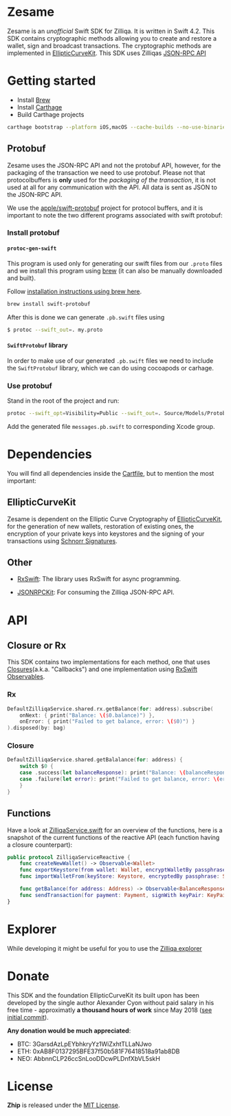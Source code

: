 # Zesame

Zesame is an *unofficial* Swift SDK for Zilliqa. It is written in Swift 4.2. This SDK contains cryptographic methods allowing you to create and restore a wallet, sign and broadcast transactions. The cryptographic methods are implemented in [EllipticCurveKit](https://github.com/Sajjon/EllipticCurveKit). This SDK uses Zilliqas [JSON-RPC API](https://apidocs.zilliqa.com/#introduction)

# Getting started
- Install [Brew](https://brew.sh/)
- Install [Carthage](https://github.com/Carthage/Carthage/)
- Build Carthage projects
```bash
carthage bootstrap --platform iOS,macOS --cache-builds --no-use-binaries
```

## Protobuf
Zesame uses the JSON-RPC API and not the protobuf API, however, for the packaging of the transaction we need to use protobuf. Please not that protocolbuffers is **only** used for the *packaging of the transaction*, it is not used at all for any communication with the API. All data is sent as JSON to the JSON-RPC API.

We use the [apple/swift-protobuf](https://github.com/apple/swift-protobuf) project for protocol buffers, and it is important to note the two different programs associated with swift protobuf:

### Install protobuf
#### `protoc-gen-swift`
This program is used only for generating our swift files from our `.proto` files and we install this program using [brew](https://brew.sh/) (it can also be manually downloaded and built). 

Follow [installation instructions using brew here](https://github.com/apple/swift-protobuf#alternatively-install-via-homebrew). 
```bash
brew install swift-protobuf
```

After this is done we can generate `.pb.swift` files using

```bash
$ protoc --swift_out=. my.proto
```

#### `SwiftProtobuf` library
In order to make use of our generated `.pb.swift` files we need to include the `SwiftProtobuf` library, which we can do using cocoapods or carhage.

### Use protobuf

Stand in the root of the project and run:

```bash
protoc --swift_opt=Visibility=Public --swift_out=. Source/Models/Protobuf/messages.proto
```

Add the generated file `messages.pb.swift` to corresponding Xcode group.

# Dependencies
You will find all dependencies inside the [Cartfile](https://github.com/OpenZesame/Zesame/blob/master/Cartfile), but to mention the most important:

## EllipticCurveKit
Zesame is dependent on the Elliptic Curve Cryptography of [EllipticCurveKit]((https://github.com/Sajjon/EllipticCurveKit)), for the generation of new wallets, restoration of existing ones, the encryption of your private keys into keystores and the signing of your transactions using [Schnorr Signatures](https://en.wikipedia.org/wiki/Schnorr_signature).

## Other

- [RxSwift](https://github.com/ReactiveX/RxSwift): The library uses RxSwift for async programming.

- [JSONRPCKit](https://github.com/ollitapa/JSONRPCKit): For consuming the Zilliqa JSON-RPC API.

# API
## Closure or Rx
This SDK contains two implementations for each method, one that uses [Closures](https://docs.swift.org/swift-book/LanguageGuide/Closures.html)(a.k.a. "Callbacks") and one implementation using [RxSwift Observables](https://github.com/ReactiveX/RxSwift).

### Rx
```swift
DefaultZilliqaService.shared.rx.getBalance(for: address).subscribe(
    onNext: { print("Balance: \($0.balance)") },
    onError: { print("Failed to get balance, error: \($0)") }
).disposed(by: bag)
```

### Closure
```swift
DefaultZilliqaService.shared.getBalalance(for: address) {
    switch $0 {
    case .success(let balanceResponse): print("Balance: \(balanceResponse.balance)") 
    case .failure(let error): print("Failed to get balance, error: \(error)")
    }
}
```

## Functions
Have a look at [ZilliqaService.swift](Source/Services/ZilliqaService+Rx/ZilliqaService.swift) for an overview of the functions, here is a snapshot of the current functions of the reactive API (each function having a closure counterpart):
```swift
public protocol ZilliqaServiceReactive {
    func createNewWallet() -> Observable<Wallet>
    func exportKeystore(from wallet: Wallet, encryptWalletBy passphrase: String) -> Observable<Keystore>
    func importWalletFrom(keyStore: Keystore, encryptedBy passphrase: String) -> Observable<Wallet>

    func getBalance(for address: Address) -> Observable<BalanceResponse>
    func sendTransaction(for payment: Payment, signWith keyPair: KeyPair) -> Observable<TransactionIdentifier>
}
```

# Explorer
While developing it might be useful for you to use the [Zilliqa explorer](https://explorer.zilliqa.com/home)

# Donate
This SDK and the foundation EllipticCurveKit its built upon has been developed by the single author Alexander Cyon without paid salary in his free time - approximatly **a thousand hours of work** since May 2018 ([see initial commit](https://github.com/OpenZesame/Zesame/commit/d948741f3e3d38a9962cc9a23552622a303e7ff4)). 

**Any donation would be much appreciated**:

- BTC: 3GarsdAzLpEYbhkryYz1WiZxhtTLLaNJwo
- ETH: 0xAB8F0137295BFE37f50b581F76418518a91ab8DB
- NEO: AbbnnCLP26ccSnLooDDcwPLDnfXbVL5skH

# License

**Zhip** is released under the [MIT License](LICENSE).
